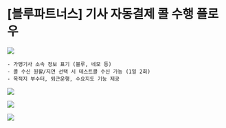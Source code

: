 # [블루파트너스] 기사 자동결제 콜 수행 플로우

![](https://kakaomobilitysupport.zendesk.com/hc/article_attachments/42417534719257)

```
- 가맹기사 소속 정보 표기 (블루, 네모 등)  
- 콜 수신 원활/지연 선택 시 테스트콜 수신 가능 (1일 2회)  
- 목적지 부수터, 퇴근운행, 수요지도 기능 제공
```

![](https://kakaomobilitysupport.zendesk.com/hc/article_attachments/42289902234649)

![](https://kakaomobilitysupport.zendesk.com/hc/article_attachments/42289902237081)

![](https://kakaomobilitysupport.zendesk.com/hc/article_attachments/42289902240153)